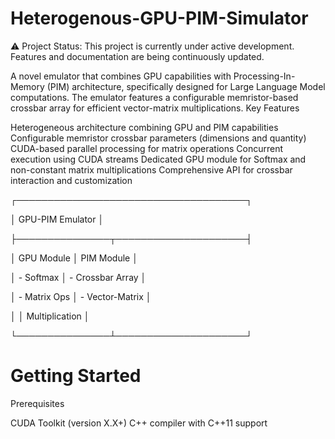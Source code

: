 # Heterogenous-GPU-PIM-Simulator
⚠️ Project Status: This project is currently under active development. Features and documentation are being continuously updated.

A novel emulator that combines GPU capabilities with Processing-In-Memory (PIM) architecture, specifically designed for Large Language Model computations. The emulator features a configurable memristor-based crossbar array for efficient vector-matrix multiplications.
Key Features

Heterogeneous architecture combining GPU and PIM capabilities
Configurable memristor crossbar parameters (dimensions and quantity)
CUDA-based parallel processing for matrix operations
Concurrent execution using CUDA streams
Dedicated GPU module for Softmax and non-constant matrix multiplications
Comprehensive API for crossbar interaction and customization

┌─────────────────────────────────────┐

│           GPU-PIM Emulator          │

├───────────────┬─────────────────────┤

│   GPU Module  │    PIM Module       │

│ - Softmax     │  - Crossbar Array   │

│ - Matrix Ops  │  - Vector-Matrix    │

│               │    Multiplication   │

└───────────────┴─────────────────────┘

# Getting Started
Prerequisites

CUDA Toolkit (version X.X+)
C++ compiler with C++11 support
